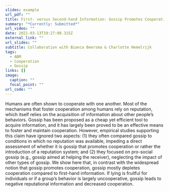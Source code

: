 ```yaml
---
slides: example
url_pdf: ""
title: First- versus Second-hand Information: Gossip Promotes Cooperation Only if Pro-socially Motivated
summary: "*Currently: Submitted*"
url_video: ""
date: 2021-03-13T19:27:08.315Z
external_link: ""
url_slides: ""
subtitle: Collaboration with Bianca Beersma & Charlotte Hemelrijk
tags:
  - ABM
  - Cooperation
  - Gossip
links: []
image:
  caption: ""
  focal_point: ""
url_code: ""
---
```

Humans are often shown to cooperate with one another. Most of the mechanisms
that foster cooperation among humans rely on reputation, which itself relies on the
acquisition of information about other people’s behaviors. Gossip has been proposed
as a cheap yet efficient tool to acquire information, and it has largely been proved to
be an effective means to foster and maintain cooperation. However, empirical studies
supporting this claim have ignored two aspects: (1) they often compared gossip
to conditions in which no reputation was available, impeding a direct assessment of
whether it is gossip that promotes cooperation or rather the introduction of a reputation
system; and (2) they focused on pro-social gossip (e.g., gossip aimed at helping the
receiver), neglecting the impact of other types of gossip. We show here that, in contrast
with the widespread notion that gossip promotes cooperation, gossip mostly depletes
cooperation compared to first-hand information. If lying is fruitful for individuals or
if a group’s behavior is largely uncooperative, gossip leads to negative reputational
information and decreased cooperation.
